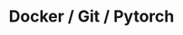 ---
# file: !my-blog.md
layout: list
title: Docker / Git / Pytorch
slug: docker-git-pytorch
menu: true
permalink: /docker-git-pytorch/
order: 3
sitemap: false
description: >
    Docker Git Pytorch 와 관련된 게시물이 업로드 됩니다.  

    1. (Docker)  

    2. (Git)  

    3. (Pytorch)  
# accent_color: rgb(38,139,210)
# accent_image:
#   background: rgb(32,32,32)
#   overlay:    false
---